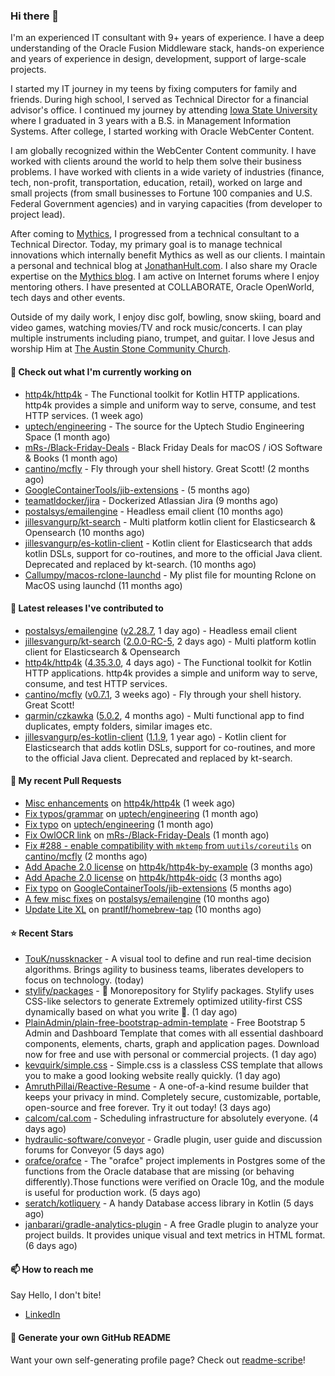 ### Hi there 👋

I'm an experienced IT consultant with 9+ years of experience. I have a deep understanding of the Oracle Fusion Middleware stack, hands-on experience and years of experience in design, development, support of large-scale projects.

I started my IT journey in my teens by fixing computers for family and friends. During high school, I served as Technical Director for a financial advisor's office. I continued my journey by attending [Iowa State University](iastate.edu) where I graduated in 3 years with a B.S. in Management Information Systems. After college, I started working with Oracle WebCenter Content.

I am globally recognized within the WebCenter Content community. I have worked with clients around the world to help them solve their business problems. I have worked with clients in a wide variety of industries (finance, tech, non-profit, transportation, education, retail), worked on large and small projects (from small businesses to Fortune 100 companies and U.S. Federal Government agencies) and in varying capacities (from developer to project lead).

After coming to [Mythics](https://www.mythics.com/), I progressed from a technical consultant to a Technical Director. Today, my primary goal is to manage technical innovations which internally benefit Mythics as well as our clients. I maintain a personal and technical blog at [JonathanHult.com](https://jonathanhult.com). I also share my Oracle expertise on the [Mythics blog](https://www.mythics.com/about/blog/). I am active on Internet forums where I enjoy mentoring others. I have presented at COLLABORATE, Oracle OpenWorld, tech days and other events.

Outside of my daily work, I enjoy disc golf, bowling, snow skiing, board and video games, watching movies/TV and rock music/concerts. I can play multiple instruments including piano, trumpet, and guitar. I love Jesus and worship Him at [The Austin Stone Community Church](https://austinstone.org/).

#### 👷 Check out what I'm currently working on

- [http4k/http4k](https://github.com/http4k/http4k) - The Functional toolkit for Kotlin HTTP applications. http4k provides a simple and uniform way to serve, consume, and test HTTP services. (1 week ago)
- [uptech/engineering](https://github.com/uptech/engineering) - The source for the Uptech Studio Engineering Space (1 month ago)
- [mRs-/Black-Friday-Deals](https://github.com/mRs-/Black-Friday-Deals) - Black Friday Deals for macOS / iOS Software &amp; Books (1 month ago)
- [cantino/mcfly](https://github.com/cantino/mcfly) - Fly through your shell history. Great Scott! (2 months ago)
- [GoogleContainerTools/jib-extensions](https://github.com/GoogleContainerTools/jib-extensions) -  (5 months ago)
- [teamatldocker/jira](https://github.com/teamatldocker/jira) - Dockerized Atlassian Jira (9 months ago)
- [postalsys/emailengine](https://github.com/postalsys/emailengine) - Headless email client (10 months ago)
- [jillesvangurp/kt-search](https://github.com/jillesvangurp/kt-search) - Multi platform kotlin client for Elasticsearch &amp; Opensearch (10 months ago)
- [jillesvangurp/es-kotlin-client](https://github.com/jillesvangurp/es-kotlin-client) - Kotlin client for Elasticsearch that adds kotlin DSLs, support for co-routines, and more to the official Java client. Deprecated and replaced by kt-search. (10 months ago)
- [Callumpy/macos-rclone-launchd](https://github.com/Callumpy/macos-rclone-launchd) - My plist file for mounting Rclone on MacOS using launchd (11 months ago)

#### 🔭 Latest releases I've contributed to

- [postalsys/emailengine](https://github.com/postalsys/emailengine) ([v2.28.7](https://github.com/postalsys/emailengine/releases/tag/v2.28.7), 1 day ago) - Headless email client
- [jillesvangurp/kt-search](https://github.com/jillesvangurp/kt-search) ([2.0.0-RC-5](https://github.com/jillesvangurp/kt-search/releases/tag/2.0.0-RC-5), 2 days ago) - Multi platform kotlin client for Elasticsearch &amp; Opensearch
- [http4k/http4k](https://github.com/http4k/http4k) ([4.35.3.0](https://github.com/http4k/http4k/releases/tag/4.35.3.0), 4 days ago) - The Functional toolkit for Kotlin HTTP applications. http4k provides a simple and uniform way to serve, consume, and test HTTP services.
- [cantino/mcfly](https://github.com/cantino/mcfly) ([v0.7.1](https://github.com/cantino/mcfly/releases/tag/v0.7.1), 3 weeks ago) - Fly through your shell history. Great Scott!
- [qarmin/czkawka](https://github.com/qarmin/czkawka) ([5.0.2](https://github.com/qarmin/czkawka/releases/tag/5.0.2), 4 months ago) - Multi functional app to find duplicates, empty folders, similar images etc.
- [jillesvangurp/es-kotlin-client](https://github.com/jillesvangurp/es-kotlin-client) ([1.1.9](https://github.com/jillesvangurp/es-kotlin-client/releases/tag/1.1.9), 1 year ago) - Kotlin client for Elasticsearch that adds kotlin DSLs, support for co-routines, and more to the official Java client. Deprecated and replaced by kt-search.

#### 🔨 My recent Pull Requests

- [Misc enhancements](https://github.com/http4k/http4k/pull/836) on [http4k/http4k](https://github.com/http4k/http4k) (1 week ago)
- [Fix typos/grammar](https://github.com/uptech/engineering/pull/15) on [uptech/engineering](https://github.com/uptech/engineering) (1 month ago)
- [Fix typo](https://github.com/uptech/engineering/pull/14) on [uptech/engineering](https://github.com/uptech/engineering) (1 month ago)
- [Fix OwlOCR link](https://github.com/mRs-/Black-Friday-Deals/pull/338) on [mRs-/Black-Friday-Deals](https://github.com/mRs-/Black-Friday-Deals) (1 month ago)
- [Fix #288 - enable compatibility with `mktemp` from `uutils/coreutils`](https://github.com/cantino/mcfly/pull/291) on [cantino/mcfly](https://github.com/cantino/mcfly) (2 months ago)
- [Add Apache 2.0 license](https://github.com/http4k/http4k-by-example/pull/48) on [http4k/http4k-by-example](https://github.com/http4k/http4k-by-example) (3 months ago)
- [Add Apache 2.0 license](https://github.com/http4k/http4k-oidc/pull/8) on [http4k/http4k-oidc](https://github.com/http4k/http4k-oidc) (3 months ago)
- [Fix typo](https://github.com/GoogleContainerTools/jib-extensions/pull/131) on [GoogleContainerTools/jib-extensions](https://github.com/GoogleContainerTools/jib-extensions) (5 months ago)
- [A few misc fixes](https://github.com/postalsys/emailengine/pull/117) on [postalsys/emailengine](https://github.com/postalsys/emailengine) (10 months ago)
- [Update Lite XL](https://github.com/prantlf/homebrew-tap/pull/1) on [prantlf/homebrew-tap](https://github.com/prantlf/homebrew-tap) (10 months ago)

#### ⭐ Recent Stars

- [TouK/nussknacker](https://github.com/TouK/nussknacker) - A visual tool to define and run real-time decision algorithms. Brings agility to business teams, liberates developers to focus on technology. (today)
- [stylify/packages](https://github.com/stylify/packages) - 💎 Monorepository for Stylify packages. Stylify uses CSS-like selectors to generate Extremely optimized utility-first CSS dynamically based on what you write 💎. (1 day ago)
- [PlainAdmin/plain-free-bootstrap-admin-template](https://github.com/PlainAdmin/plain-free-bootstrap-admin-template) - Free Bootstrap 5 Admin and Dashboard Template that comes with all essential dashboard components, elements, charts, graph and application pages. Download now for free and use with personal or commercial projects. (1 day ago)
- [kevquirk/simple.css](https://github.com/kevquirk/simple.css) - Simple.css is a classless CSS template that allows you to make a good looking website really quickly. (1 day ago)
- [AmruthPillai/Reactive-Resume](https://github.com/AmruthPillai/Reactive-Resume) - A one-of-a-kind resume builder that keeps your privacy in mind. Completely secure, customizable, portable, open-source and free forever. Try it out today! (3 days ago)
- [calcom/cal.com](https://github.com/calcom/cal.com) - Scheduling infrastructure for absolutely everyone. (4 days ago)
- [hydraulic-software/conveyor](https://github.com/hydraulic-software/conveyor) - Gradle plugin, user guide and discussion forums for Conveyor (5 days ago)
- [orafce/orafce](https://github.com/orafce/orafce) - The &#34;orafce&#34; project implements in Postgres some of the functions from the Oracle database that are missing (or behaving differently).Those functions were verified on Oracle 10g, and the module is useful for production work. (5 days ago)
- [seratch/kotliquery](https://github.com/seratch/kotliquery) - A handy Database access library in Kotlin (5 days ago)
- [janbarari/gradle-analytics-plugin](https://github.com/janbarari/gradle-analytics-plugin) - A free Gradle plugin to analyze your project builds. It provides unique visual and text metrics in HTML format. (6 days ago)

#### 📫 How to reach me

Say Hello, I don't bite!

- [LinkedIn](https://www.linkedin.com/in/jonathanhult)

#### 📖 Generate your own GitHub README

Want your own self-generating profile page? Check out [readme-scribe](https://github.com/muesli/readme-scribe)!
